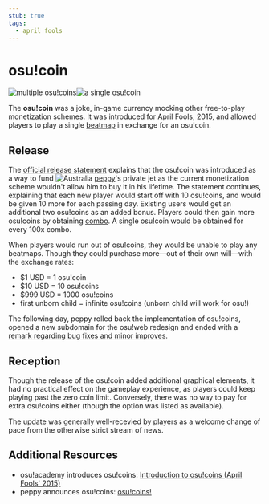 ```yaml
---
stub: true
tags:
  - april fools
---
```


# osu!coin

![multiple osu!coins](img/coins2x.png)![a single osu!coin](img/coin2x.png)

The **osu!coin** was a joke, in-game currency mocking other free-to-play monetization schemes. It was introduced for April Fools, 2015, and allowed players to play a single [beatmap](/wiki/Beatmap) in exchange for an osu!coin.

## Release

The [official release statement](https://osu.ppy.sh/home/news/2015-03-31-osucoins) explains that the osu!coin was introduced as a way to fund ![][flag_AU] [peppy](https://osu.ppy.sh/users/2)'s private jet as the current monetization scheme wouldn't allow him to buy it in his lifetime. The statement continues, explaining that each new player would start off with 10 osu!coins, and would be given 10 more for each passing day. Existing users would get an additional two osu!coins as an added bonus. Players could then gain more osu!coins by obtaining [combo](/wiki/Glossary/Combo_(score_multiplier)). A single osu!coin would be obtained for every 100x combo.

When players would run out of osu!coins, they would be unable to play any beatmaps. Though they could purchase more—out of their own will—with the exchange rates:

- $1 USD = 1 osu!coin
- $10 USD = 10 osu!coins
- $999 USD = 1000 osu!coins
- first unborn child = infinite osu!coins (unborn child will work for osu!)

The following day, peppy rolled back the implementation of osu!coins, opened a new subdomain for the osu!web redesign and ended with a [remark regarding bug fixes and minor improves](https://osu.ppy.sh/comments/121803).

## Reception

Though the release of the osu!coin added additional graphical elements, it had no practical effect on the gameplay experience, as players could keep playing past the zero coin limit. Conversely, there was no way to pay for extra osu!coins either (though the option was listed as available).

The update was generally well-recevied by players as a welcome change of pace from the otherwise strict stream of news.

## Additional Resources

- osu!academy introduces osu!coins: [Introduction to osu!coins (April Fools' 2015)](https://www.youtube.com/watch?v=BImc5McuK1o)
- peppy announces osu!coins: [osu!coins!](https://osu.ppy.sh/home/news/2015-03-31-osucoins)

<!-- TODO: Add links and images -->

[flag_AU]: /wiki/shared/flag/AU.gif "Australia"
